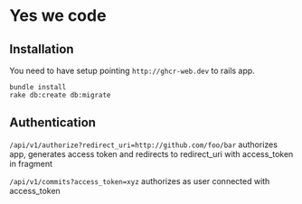 # Yes we code

## Installation


You need to have setup pointing `http://ghcr-web.dev` to rails app.
```
bundle install
rake db:create db:migrate
```

## Authentication

`/api/v1/authorize?redirect_uri=http://github.com/foo/bar` authorizes app, generates access token and redirects to redirect_uri with access_token in fragment

`/api/v1/commits?access_token=xyz` authorizes as user connected with access_token
